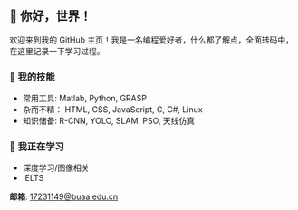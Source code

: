 ## 👋 你好，世界！
欢迎来到我的 GitHub 主页！我是一名编程爱好者，什么都了解点，全面转码中，在这里记录一下学习过程。
### 🚀 我的技能

- 常用工具:  Matlab, Python, GRASP
- 杂而不精： HTML, CSS, JavaScript, C, C#, Linux
- 知识储备:  R-CNN, YOLO, SLAM, PSO, 天线仿真

### 🌱 我正在学习
- 深度学习/图像相关
- IELTS

**邮箱**: 17231149@buaa.edu.cn

<!-- [![My Skills](https://skillicons.dev/icons?perline=20&i=js,html,css,bash,git,yarn,windows,webpack,vite,vscode,ts,tailwind,svg,sqlite,react,postman,pnpm,pinia,php,ps,npm,nodejs,nginx,mysql,md,linux,github,arch,babel,bootstrap,c,cpp,clion,cloudflare,codepen,docker,express)](https://skillicons.dev)-->

